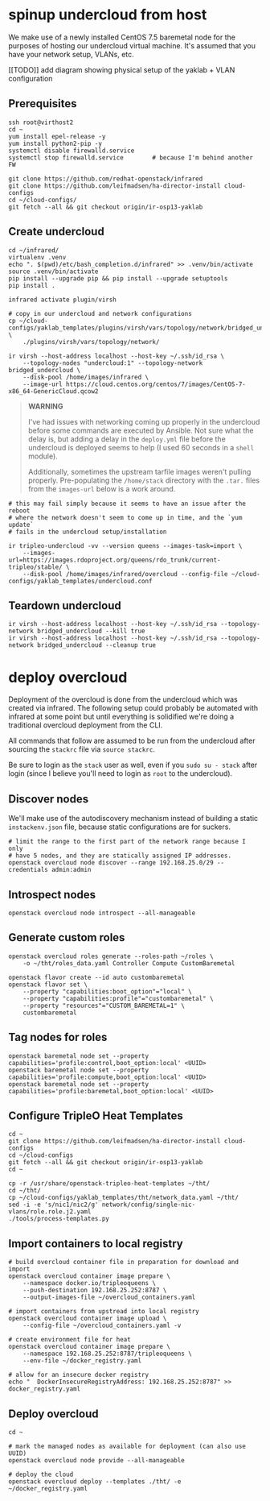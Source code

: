 # spinup undercloud from host

We make use of a newly installed CentOS 7.5 baremetal node for the purposes of
hosting our undercloud virtual machine. It's assumed that you have your network
setup, VLANs, etc.

[[TODO]] add diagram showing physical setup of the yaklab + VLAN configuration

## Prerequisites

    ssh root@virthost2
    cd ~
    yum install epel-release -y
    yum install python2-pip -y
    systemctl disable firewalld.service
    systemctl stop firewalld.service        # because I'm behind another FW

    git clone https://github.com/redhat-openstack/infrared
    git clone https://github.com/leifmadsen/ha-director-install cloud-configs
    cd ~/cloud-configs/
    git fetch --all && git checkout origin/ir-osp13-yaklab

## Create undercloud

    cd ~/infrared/
    virtualenv .venv
    echo ". $(pwd)/etc/bash_completion.d/infrared" >> .venv/bin/activate
    source .venv/bin/activate
    pip install --upgrade pip && pip install --upgrade setuptools
    pip install .

    infrared activate plugin/virsh

    # copy in our undercloud and network configurations
    cp ~/cloud-configs/yaklab_templates/plugins/virsh/vars/topology/network/bridged_undercloud.yml \
        ./plugins/virsh/vars/topology/network/

    ir virsh --host-address localhost --host-key ~/.ssh/id_rsa \
        --topology-nodes "undercloud:1" --topology-network bridged_undercloud \
        --disk-pool /home/images/infrared \
        --image-url https://cloud.centos.org/centos/7/images/CentOS-7-x86_64-GenericCloud.qcow2

> **WARNING**
>
> I've had issues with networking coming up properly in the undercloud before
> some commands are executed by Ansible. Not sure what the delay is, but adding
> a delay in the `deploy.yml` file before the undercloud is deployed seems to
> help (I used 60 seconds in a `shell` module).
>
> Additionally, sometimes the upstream tarfile images weren't pulling properly.
> Pre-populating the `/home/stack` directory with the `.tar.` files from the
> `images-url` below is a work around.

    # this may fail simply because it seems to have an issue after the reboot
    # where the network doesn't seem to come up in time, and the `yum update`
    # fails in the undercloud setup/installation

    ir tripleo-undercloud -vv --version queens --images-task=import \
        --images-url=https://images.rdoproject.org/queens/rdo_trunk/current-tripleo/stable/ \
        --disk-pool /home/images/infrared/overcloud --config-file ~/cloud-configs/yaklab_templates/undercloud.conf

## Teardown undercloud

    ir virsh --host-address localhost --host-key ~/.ssh/id_rsa --topology-network bridged_undercloud --kill true
    ir virsh --host-address localhost --host-key ~/.ssh/id_rsa --topology-network bridged_undercloud --cleanup true

# deploy overcloud

Deployment of the overcloud is done from the undercloud which was created via
infrared. The following setup could probably be automated with infrared at some
point but until everything is solidified we're doing a traditional overcloud
deployment from the CLI.

All commands that follow are assumed to be run from the undercloud after
sourcing the `stackrc` file via `source stackrc`.

Be sure to login as the `stack` user as well, even if you `sudo su - stack`
after login (since I believe you'll need to login as `root` to the undercloud).

## Discover nodes

We'll make use of the autodiscovery mechanism instead of building a static
`instackenv.json` file, because static configurations are for suckers.

    # limit the range to the first part of the network range because I only
    # have 5 nodes, and they are statically assigned IP addresses.
    openstack overcloud node discover --range 192.168.25.0/29 --credentials admin:admin

## Introspect nodes

    openstack overcloud node introspect --all-manageable

## Generate custom roles


    openstack overcloud roles generate --roles-path ~/roles \
        -o ~/tht/roles_data.yaml Controller Compute CustomBaremetal

    openstack flavor create --id auto custombaremetal
    openstack flavor set \
        --property "capabilities:boot_option"="local" \
        --property "capabilities:profile"="custombaremetal" \
        --property "resources"="CUSTOM_BAREMETAL=1" \
        custombaremetal

## Tag nodes for roles

    openstack baremetal node set --property capabilities='profile:control,boot_option:local' <UUID>
    openstack baremetal node set --property capabilities='profile:compute,boot_option:local' <UUID>
    openstack baremetal node set --property capabilities='profile:baremetal,boot_option:local' <UUID>

## Configure TripleO Heat Templates

    cd ~
    git clone https://github.com/leifmadsen/ha-director-install cloud-configs
    cd ~/cloud-configs
    git fetch --all && git checkout origin/ir-osp13-yaklab
    cd ~

    cp -r /usr/share/openstack-tripleo-heat-templates ~/tht/
    cd ~/tht/
    cp ~/cloud-configs/yaklab_templates/tht/network_data.yaml ~/tht/
    sed -i -e 's/nic1/nic2/g' network/config/single-nic-vlans/role.role.j2.yaml
    ./tools/process-templates.py

## Import containers to local registry

    # build overcloud container file in preparation for download and import
    openstack overcloud container image prepare \
        --namespace docker.io/tripleoqueens \
        --push-destination 192.168.25.252:8787 \
        --output-images-file ~/overcloud_containers.yaml

    # import containers from upstread into local registry
    openstack overcloud container image upload \
        --config-file ~/overcloud_containers.yaml -v

    # create environment file for heat
    openstack overcloud container image prepare \
        --namespace 192.168.25.252:8787/tripleoqueens \
        --env-file ~/docker_registry.yaml

    # allow for an insecure docker registry
    echo "  DockerInsecureRegistryAddress: 192.168.25.252:8787" >> docker_registry.yaml

## Deploy overcloud

    cd ~

    # mark the managed nodes as available for deployment (can also use UUID)
    openstack overcloud node provide --all-manageable

    # deploy the cloud
    openstack overcloud deploy --templates ./tht/ -e ~/docker_registry.yaml

